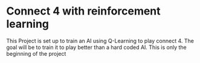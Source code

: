 # Connect 4 with reinforcement learning
This Project is set up to train an AI using Q-Learning to play connect 4. The goal will be to train it to play better than a hard coded AI. This is only the beginning of the project
